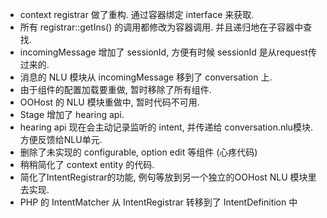 
-   context registrar 做了重构. 通过容器绑定 interface 来获取.
-   所有 registrar::getIns() 的调用都修改为容器调用. 并且递归地在子容器中查找.
-   incomingMessage 增加了 sessionId, 方便有时候 sessionId 是从request传过来的.
-   消息的 NLU 模块从 incomingMessage 移到了 conversation 上.
-   由于组件的配置加载要重做, 暂时移除了所有组件.
-   OOHost 的 NLU 模块重做中, 暂时代码不可用.
-   Stage 增加了 hearing api.
-   hearing api 现在会主动记录监听的 intent, 并传递给 conversation.nlu模块. 方便反馈给NLU单元.
-   删除了未实现的 configurable, option edit 等组件 (心疼代码)
-   稍稍简化了 context entity 的代码.
-   简化了IntentRegistrar的功能, 例句等放到另一个独立的OOHost NLU 模块里去实现.
-   PHP 的 IntentMatcher 从 IntentRegistrar 转移到了 IntentDefinition 中
